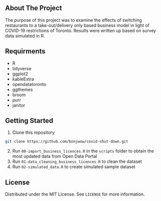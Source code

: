 ## About The Project
The purpose of this project was to examine the effects of switching restaurants to a take-out/delivery only based business model in light of COVID-19 restrictions of Toronto. Results were written up based on survey data simulated in R. 

## Requirments
* R
* tidyverse
* ggplot2
* kableExtra
* opendatatoronto
* ggthemes
* broom
* purr
* janitor

## Getting Started
1. Clone this repository
  ```sh
  git clone https://github.com/bonjwow/covid-shut-down.git
  ```
2. Run `00-import_business_licences.R` in the `scripts` folder to obtain the most updated data from Open Data Portal
3. Run `01-data_cleaning_business_licences.R` to clean the dataset
4. Run `02-simulated_data.R` to create simulated sample dataset

## License
Distributed under the MIT License. See `LICENSE` for more information.
